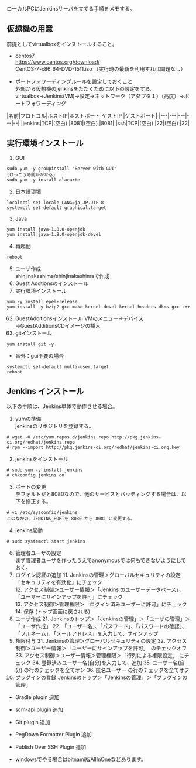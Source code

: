 ローカルPCにJenkinsサーバを立てる手順をメモする。

## 仮想機の用意

前提としてvirtualboxをインストールすること。

* centos7  
https://www.centos.org/download/  
CentOS-7-x86_64-DVD-1511.iso
（実行時の最新を利用すれば問題なし）

* ポートフォワーディングルールを設定しておくこと  
外部から仮想機のjenkinsをたたくために以下の設定をする。  
virtualbox->Jenkins(VM)->設定->ネットワーク（アダプタ１）（高度）->ポートフォワーディング  

|名前|プロトコル|ホストIP|ホストポート|ゲストIP |ゲストポート|
|---|---|---|---|--|
|jenkins|TCP|(空白) |8081|(空白) |8081|
|ssh|TCP|(空白) |22|(空白) |22|



## 実行環境インストール

1. GUI  
```
sudo yum -y groupinstall "Server with GUI"
(けっこう時間がかかる)
sudo yum -y install alacarte
```  
2. 日本語環境  
```
localectl set-locale LANG=ja_JP.UTF-8
systemctl set-default graphical.target
```
3. Java  
```
yum install java-1.8.0-openjdk
yum install java-1.8.0-openjdk-devel
```
4. 再起動  
```
reboot
```
5. ユーザ作成  
shinjinakashima/shinjinakashimaで作成  
6. Guest Addtionsのインストール  
  61. 実行環境インストール
  ```
  yum -y install epel-release
  yum install -y bzip2 gcc make kernel-devel kernel-headers dkms gcc-c++
  ```
  62. GuestAdditionsインストール
      VMのメニュー→デバイス→GuestAdditionsCDイメージの挿入  
7. gitインストール
```
yum install git -y
```


* 番外：gui不要の場合
```
systemctl set-default multi-user.target
reboot
```

## Jenkins インストール

以下の手順は、Jenkins単体で動作させる場合。

1. yumの準備  
jenkinsのリポジトリを登録する。
```
# wget -O /etc/yum.repos.d/jenkins.repo http://pkg.jenkins-ci.org/redhat/jenkins.repo
# rpm --import http://pkg.jenkins-ci.org/redhat/jenkins-ci.org.key
```
2. jenkinsをインストール
```
# sudo yum -y install jenkins
# chkconfig jenkins on
```
3. ポートの変更  
デフォルトだと8080なので、他のサービスとバッティングする場合は、以下を修正する。  
```
# vi /etc/sysconfig/jenkins
このなかの、JENKINS_PORTを 8080 から 8081 に変更する。
```
4. jenkins起動
```
# sudo systemctl start jenkins
```
6. 管理者ユーザの設定  
まず管理者ユーザを作ったうえでanonymousでは何もできないようにしておく。  
  1. ログイン認証の追加
    11. Jenkinsの管理＞グローバルセキュリティの設定  
  「セキュリティを有効化」にチェック  
    12. アクセス制御＞ユーザー情報＞「Jenkins のユーザーデータベース」、「ユーザーにサインアップを許可」にチェック  
    13. アクセス制御＞管理権限＞「ログイン済みユーザーに許可」にチェック  
    14. 保存 (トップ画面に戻される)  
  2. ユーザ作成
    21. Jenkinsのトップ＞「Jenkinsの管理」＞「ユーザの管理」＞「ユーザ作成」
    22. 「ユーザー名」、「パスワード」、「パスワードの確認」、「フルネーム」、「メールアドレス」を入力して、サインアップ
  3. 権限付与
    31. Jenkinsの管理＞グローバルセキュリティの設定
    32. アクセス制御＞ユーザー情報＞「ユーザーにサインアップを許可」　のチェックオフ
    33. アクセス制御＞ユーザー情報＞管理権限＞「行列による権限設定」 にチェック
    34. 登録済みユーザー名(自分)を入力して、追加
    35. ユーザー名(自分) の行のチェックを全てオン
    36. 匿名ユーザー の行のチェックを全てオフ
7. プラグインの登録
Jenkinsのトップ＞「Jenkinsの管理」＞「プラグインの管理」
  * Gradle plugin 追加
  * scm-api plugin 追加
  * Git plugin 追加
  * PegDown Formatter Plugin 追加
  * Publish Over SSH Plugin 追加


* windowsでやる場合は[bitnami版AllInOne](https://bitnami.com/stack/jenkins/installer#windows)などあります。
